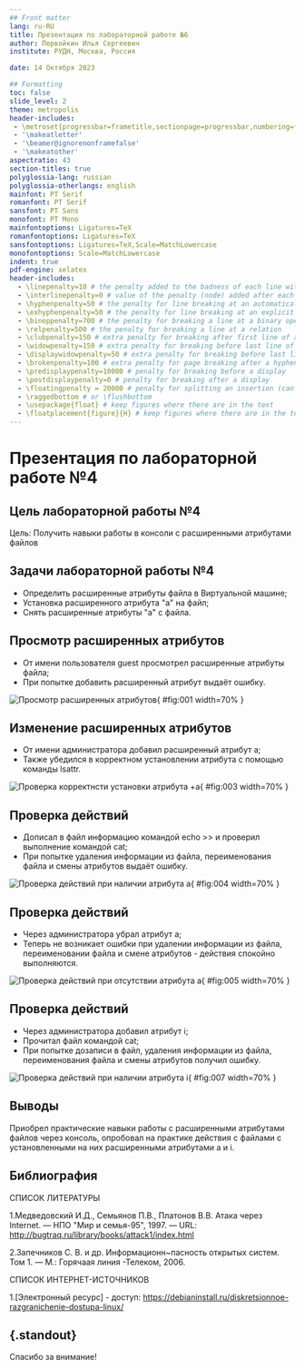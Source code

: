 ```yaml
---
## Front matter
lang: ru-RU
title: Презентация по лабораторной работе №6
author: Первойкин Илья Сергеевич
institute: РУДН, Москва, Россия

date: 14 Октября 2023

## Formatting
toc: false
slide_level: 2
theme: metropolis
header-includes: 
 - \metroset{progressbar=frametitle,sectionpage=progressbar,numbering=fraction}
 - '\makeatletter'
 - '\beamer@ignorenonframefalse'
 - '\makeatother'
aspectratio: 43
section-titles: true
polyglossia-lang: russian
polyglossia-otherlangs: english
mainfont: PT Serif
romanfont: PT Serif
sansfont: PT Sans
monofont: PT Mono
mainfontoptions: Ligatures=TeX
romanfontoptions: Ligatures=TeX
sansfontoptions: Ligatures=TeX,Scale=MatchLowercase
monofontoptions: Scale=MatchLowercase
indent: true
pdf-engine: xelatex
header-includes:
  - \linepenalty=10 # the penalty added to the badness of each line within a paragraph (no associated penalty node) Increasing the value makes tex try to have fewer lines in the paragraph.
  - \interlinepenalty=0 # value of the penalty (node) added after each line of a paragraph.
  - \hyphenpenalty=50 # the penalty for line breaking at an automatically inserted hyphen
  - \exhyphenpenalty=50 # the penalty for line breaking at an explicit hyphen
  - \binoppenalty=700 # the penalty for breaking a line at a binary operator
  - \relpenalty=500 # the penalty for breaking a line at a relation
  - \clubpenalty=150 # extra penalty for breaking after first line of a paragraph
  - \widowpenalty=150 # extra penalty for breaking before last line of a paragraph
  - \displaywidowpenalty=50 # extra penalty for breaking before last line before a display math
  - \brokenpenalty=100 # extra penalty for page breaking after a hyphenated line
  - \predisplaypenalty=10000 # penalty for breaking before a display
  - \postdisplaypenalty=0 # penalty for breaking after a display
  - \floatingpenalty = 20000 # penalty for splitting an insertion (can only be split footnote in standard LaTeX)
  - \raggedbottom # or \flushbottom
  - \usepackage{float} # keep figures where there are in the text
  - \floatplacement{figure}{H} # keep figures where there are in the text
---
```


# Презентация по лабораторной работе №4

## Цель лабораторной работы №4

Цель: Получить навыки работы в консоли с расширенными атрибутами файлов

## Задачи лабораторной работы №4

-   Определить расширенные атрибуты файла в Виртуальной машине;
-   Установка расширенного атрибута "a" на файл;
-   Снять расширенные атрибуты "a" с файла.

## Просмотр расширенных атрибутов

-   От имени пользователя guest просмотрел расширенные атрибуты файла;
-   При попытке добавить расширенный атрибут выдаёт ошибку.

![Просмотр расширенных атрибутов](image/1.png){ #fig:001 width=70% }

## Изменение расширенных атрибутов

-   От имени администратора добавил расширенный атрибут a;
-   Также убедился в корректном установлении атрибута с помощью команды lsattr.

![Проверка корректнсти установки атрибута +a](image/3.png){ #fig:003 width=70% }

## Проверка действий

-   Дописал в файл информацию командой echo >> и проверил выполнение командой cat;
-   При попытке удаления информации из файла, переименования файла и смены атрибутов выдаёт ошибку.

![Проверка действий при наличии атрибута a](image/4.png){ #fig:004 width=70% }

## Проверка действий

-   Через администратора убрал атрибут а;
-   Теперь не возникает ошибки при удалении информации из файла, переименовании файла и смене атрибутов - действия спокойно выполняются.

![Проверка действий при отсутствии атрибута а](image/5.png){ #fig:005 width=70% }

## Проверка действий

-   Через администратора добавил атрибут i;
-   Прочитал файл командой cat;
-   При попытке дозаписи в файл, удаления информации из файла, переименования файла и смены атрибутов получил ошибку.

![Проверка действий при наличии атрибута i](image/7.png){ #fig:007 width=70% }

## Выводы

Приобрел практические навыки работы с расширенными атрибутами файлов через консоль, опробовал на практике действия с файлами с установленными на них расширенными атрибутами a и i.

## Библиография

СПИСОК ЛИТЕРАТУРЫ

1.Медведовский И.Д., Семьянов П.В., Платонов В.В. Атака через Internet. — НПО "Мир и семья-95", 1997. — URL: http://bugtraq.ru/library/books/attack1/index.html

2.Запечников С. В. и др. Информационн~пасность открытых систем. Том 1. — М.: Горячаая линия -Телеком, 2006.

СПИСОК ИНТЕРНЕТ-ИСТОЧНИКОВ

1.[Электронный ресурс] - доступ: https://debianinstall.ru/diskretsionnoe-razgranichenie-dostupa-linux/

## {.standout}

Спасибо за внимание!
